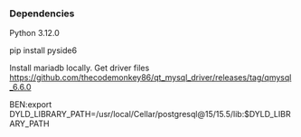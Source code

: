 ### Dependencies
Python 3.12.0

pip install pyside6

Install mariadb locally. Get driver files https://github.com/thecodemonkey86/qt_mysql_driver/releases/tag/qmysql_6.6.0


BEN:export DYLD_LIBRARY_PATH=/usr/local/Cellar/postgresql@15/15.5/lib:$DYLD_LIBRARY_PATH
